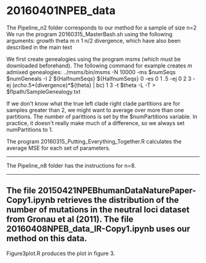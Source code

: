 # 20160401NPEB_data

The Pipeline_n2 folder corresponds to our method for a sample of size n=2  We run the program 20160315_MasterBash.sh  using the following arguments: growth theta m n 1 n/2 divergence, which have also been described in the main text

We first create genealogies using the program msms (which must be downloaded beforehand).  The following command for example creates m admixed genealogies:
../msms/bin/msms -N 10000 -ms $numSeqs $numGeneals  -I 2 ${HalfnumSeqs} ${HalfnumSeqs} 0 -es 0 1 .5 -ej 0 2 3 -ej $(echo .5*${divergence}*${theta} | bc) 1 3  -t $theta -L -T >   $flpath/SampleGenealogy.txt

 If we don't know what the true left clade right clade partitions are for samples greater than 2, we might want to average over more than one partitions.  The number of parittions is set by the $numPartitions variable.  In practice, it doesn't really make much of a difference, so we always set numPartitions to 1.
 
 The program 20160315_Putting_Everything_Together.R calculates the average MSE for each set of parameters.
 
-----------------
The Pipeline_n8 folder has the instructions for n=8.

-----------------
 The file 20150421NPEBhumanDataNaturePaper-Copy1.ipynb retrieves the distribution of the number of mutations in the neutral loci dataset from Gronau et al (2011).  The file 20160408NPEB_data_IR-Copy1.ipynb uses our method on this data.
-----------------
 Figure3plot.R produces the plot in figure 3.
 
 
